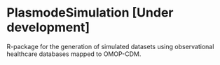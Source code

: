 # PlasmodeSimulation [Under development]

R-package for the generation of simulated datasets using observational
healthcare databases mapped to OMOP-CDM.
